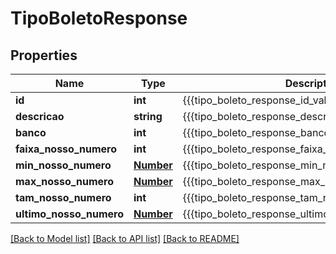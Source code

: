# TipoBoletoResponse

## Properties
Name | Type | Description | Notes
------------ | ------------- | ------------- | -------------
**id** | **int** | {{{tipo_boleto_response_id_value}}} | [optional] 
**descricao** | **string** | {{{tipo_boleto_response_descricao_value}}} | [optional] 
**banco** | **int** | {{{tipo_boleto_response_banco_value}}} | [optional] 
**faixa_nosso_numero** | **int** | {{{tipo_boleto_response_faixa_nosso_numero_value}}} | [optional] 
**min_nosso_numero** | [**Number**](Number.md) | {{{tipo_boleto_response_min_nosso_numero_value}}} | [optional] 
**max_nosso_numero** | [**Number**](Number.md) | {{{tipo_boleto_response_max_nosso_numero_value}}} | [optional] 
**tam_nosso_numero** | **int** | {{{tipo_boleto_response_tam_nosso_numero_value}}} | [optional] 
**ultimo_nosso_numero** | [**Number**](Number.md) | {{{tipo_boleto_response_ultimo_nosso_numero_value}}} | [optional] 

[[Back to Model list]](../README.md#documentation-for-models) [[Back to API list]](../README.md#documentation-for-api-endpoints) [[Back to README]](../README.md)



